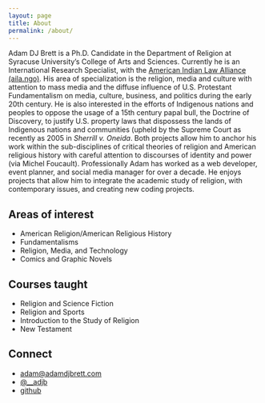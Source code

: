 ```yaml
---
layout: page
title: About
permalink: /about/
---
```


Adam DJ Brett is a Ph.D. Candidate in the Department of Religion at Syracuse University’s College of Arts and Sciences. Currently he is an International Research Specialist, with the [American Indian Law Alliance (aila.ngo)](https://aila.ngo). His area of specialization is the religion, media and culture with attention to mass media and the diffuse influence of U.S. Protestant Fundamentalism on media, culture, business, and politics during the early 20th century. He is also interested in the efforts of Indigenous nations and peoples to oppose the usage of a 15th century papal bull, the Doctrine of Discovery, to justify U.S. property laws that dispossess the lands of Indigenous nations and communities (upheld by the Supreme Court as recently as 2005 in *Sherrill v. Oneida*. Both projects allow him to anchor his work within the sub-disciplines of critical theories of religion and American religious history with careful attention to discourses of identity and power (via Michel Foucault). Professionally Adam has worked as a web developer, event planner, and social media manager for over a decade. He enjoys projects that allow him to integrate the academic study of religion, with contemporary issues, and creating new coding projects.

## Areas of interest
  * American Religion/American Religious History
  * Fundamentalisms
  * Religion, Media, and Technology
  * Comics and Graphic Novels

## Courses taught
  * Religion and Science Fiction
  * Religion and Sports
  * Introduction to the Study of Religion
  * New Testament

## Connect
  * <adam@adamdjbrett.com>
  * [@__adjb](https://twitter.com/__adjb)
  * [github](https://github.com/adamdjbrett/)
